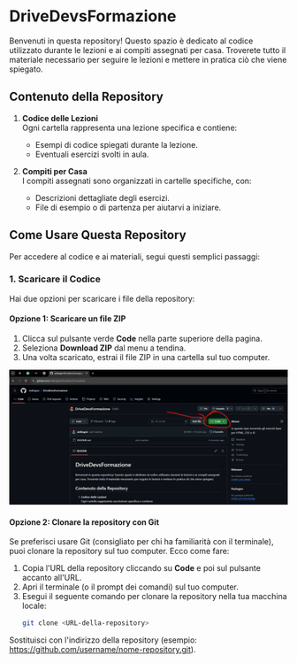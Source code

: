 # DriveDevsFormazione
Benvenuti in questa repository! Questo spazio è dedicato al codice utilizzato durante le lezioni e ai compiti assegnati per casa. Troverete tutto il materiale necessario per seguire le lezioni e mettere in pratica ciò che viene spiegato.

## Contenuto della Repository

1. **Codice delle Lezioni**  
   Ogni cartella rappresenta una lezione specifica e contiene:
   - Esempi di codice spiegati durante la lezione.
   - Eventuali esercizi svolti in aula.

2. **Compiti per Casa**  
   I compiti assegnati sono organizzati in cartelle specifiche, con:
   - Descrizioni dettagliate degli esercizi.
   - File di esempio o di partenza per aiutarvi a iniziare.

## Come Usare Questa Repository

Per accedere al codice e ai materiali, segui questi semplici passaggi:

### 1. Scaricare il Codice

Hai due opzioni per scaricare i file della repository:

#### Opzione 1: Scaricare un file ZIP

1. Clicca sul pulsante verde **Code** nella parte superiore della pagina.
2. Seleziona **Download ZIP** dal menu a tendina.
3. Una volta scaricato, estrai il file ZIP in una cartella sul tuo computer.

![Cliccare sul pulsante evidenziato per fare apparire il menu a tendina](img/readme/download.png)

#### Opzione 2: Clonare la repository con Git

Se preferisci usare Git (consigliato per chi ha familiarità con il terminale), puoi clonare la repository sul tuo computer. Ecco come fare:

1. Copia l'URL della repository cliccando su **Code** e poi sul pulsante accanto all'URL.
2. Apri il terminale (o il prompt dei comandi) sul tuo computer.
3. Esegui il seguente comando per clonare la repository nella tua macchina locale:
   ```bash
   git clone <URL-della-repository>
Sostituisci <URL-della-repository> con l'indirizzo della repository (esempio: https://github.com/username/nome-repository.git).


